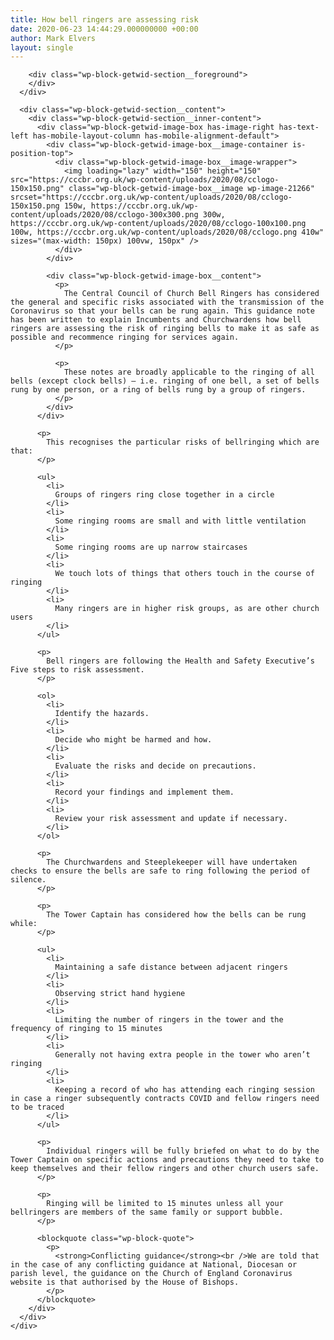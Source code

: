 ```yaml
---
title: How bell ringers are assessing risk
date: 2020-06-23 14:44:29.000000000 +00:00
author: Mark Elvers
layout: single
---
```

<div class="wp-block-getwid-section">
  <div class="wp-block-getwid-section__wrapper">
    <div class="wp-block-getwid-section__inner-wrapper">
      <div class="wp-block-getwid-section__background-holder">
        <div class="wp-block-getwid-section__background">
        </div>
        
        <div class="wp-block-getwid-section__foreground">
        </div>
      </div>
      
      <div class="wp-block-getwid-section__content">
        <div class="wp-block-getwid-section__inner-content">
          <div class="wp-block-getwid-image-box has-image-right has-text-left has-mobile-layout-column has-mobile-alignment-default">
            <div class="wp-block-getwid-image-box__image-container is-position-top">
              <div class="wp-block-getwid-image-box__image-wrapper">
                <img loading="lazy" width="150" height="150" src="https://cccbr.org.uk/wp-content/uploads/2020/08/cclogo-150x150.png" class="wp-block-getwid-image-box__image wp-image-21266" srcset="https://cccbr.org.uk/wp-content/uploads/2020/08/cclogo-150x150.png 150w, https://cccbr.org.uk/wp-content/uploads/2020/08/cclogo-300x300.png 300w, https://cccbr.org.uk/wp-content/uploads/2020/08/cclogo-100x100.png 100w, https://cccbr.org.uk/wp-content/uploads/2020/08/cclogo.png 410w" sizes="(max-width: 150px) 100vw, 150px" />
              </div>
            </div>
            
            <div class="wp-block-getwid-image-box__content">
              <p>
                The Central Council of Church Bell Ringers has considered the general and specific risks associated with the transmission of the Coronavirus so that your bells can be rung again. This guidance note has been written to explain Incumbents and Churchwardens how bell ringers are assessing the risk of ringing bells to make it as safe as possible and recommence ringing for services again.
              </p>
              
              <p>
                These notes are broadly applicable to the ringing of all bells (except clock bells) – i.e. ringing of one bell, a set of bells rung by one person, or a ring of bells rung by a group of ringers.
              </p>
            </div>
          </div>
          
          <p>
            This recognises the particular risks of bellringing which are that:
          </p>
          
          <ul>
            <li>
              Groups of ringers ring close together in a circle
            </li>
            <li>
              Some ringing rooms are small and with little ventilation
            </li>
            <li>
              Some ringing rooms are up narrow staircases
            </li>
            <li>
              We touch lots of things that others touch in the course of ringing
            </li>
            <li>
              Many ringers are in higher risk groups, as are other church users
            </li>
          </ul>
          
          <p>
            Bell ringers are following the Health and Safety Executive’s Five steps to risk assessment.
          </p>
          
          <ol>
            <li>
              Identify the hazards.
            </li>
            <li>
              Decide who might be harmed and how.
            </li>
            <li>
              Evaluate the risks and decide on precautions.
            </li>
            <li>
              Record your findings and implement them.
            </li>
            <li>
              Review your risk assessment and update if necessary.
            </li>
          </ol>
          
          <p>
            The Churchwardens and Steeplekeeper will have undertaken checks to ensure the bells are safe to ring following the period of silence.
          </p>
          
          <p>
            The Tower Captain has considered how the bells can be rung while:
          </p>
          
          <ul>
            <li>
              Maintaining a safe distance between adjacent ringers
            </li>
            <li>
              Observing strict hand hygiene
            </li>
            <li>
              Limiting the number of ringers in the tower and the frequency of ringing to 15 minutes
            </li>
            <li>
              Generally not having extra people in the tower who aren’t ringing
            </li>
            <li>
              Keeping a record of who has attending each ringing session in case a ringer subsequently contracts COVID and fellow ringers need to be traced
            </li>
          </ul>
          
          <p>
            Individual ringers will be fully briefed on what to do by the Tower Captain on specific actions and precautions they need to take to keep themselves and their fellow ringers and other church users safe.
          </p>
          
          <p>
            Ringing will be limited to 15 minutes unless all your bellringers are members of the same family or support bubble.
          </p>
          
          <blockquote class="wp-block-quote">
            <p>
              <strong>Conflicting guidance</strong><br />We are told that in the case of any conflicting guidance at National, Diocesan or parish level, the guidance on the Church of England Coronavirus website is that authorised by the House of Bishops.
            </p>
          </blockquote>
        </div>
      </div>
    </div>
  </div>
</div>
